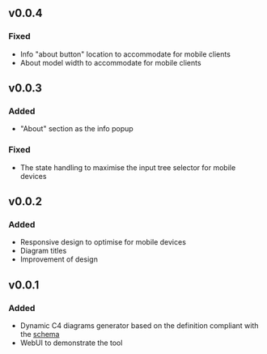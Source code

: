 ## v0.0.4

### Fixed

- Info "about button" location to accommodate for mobile clients
- About model width to accommodate for mobile clients

## v0.0.3

### Added

- "About" section as the info popup

### Fixed

- The state handling to maximise the input tree selector for mobile devices

## v0.0.2

### Added

- Responsive design to optimise for mobile devices
- Diagram titles
- Improvement of design

## v0.0.1

### Added

- Dynamic C4 diagrams generator based on the definition compliant with the [schema](graph-schema.json)
- WebUI to demonstrate the tool
